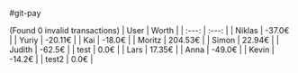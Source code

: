 #git-pay

(Found 0 invalid transactions)
| User | Worth |
| :---: | :---: |
| Niklas | -37.0€ |
| Yuriy | -20.11€ |
| Kai | -18.0€ |
| Moritz | 204.53€ |
| Simon | 22.94€ |
| Judith | -62.5€ |
| test | 0.0€ |
| Lars | 17.35€ |
| Anna | -49.0€ |
| Kevin | -14.2€ |
| test2 | 0.0€ |
